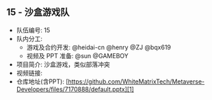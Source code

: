 ## 15 - 沙盒游戏队

- 队伍编号: 15
- 队内分工: 
  - 游戏及合约开发: @heidai-cn @henry @ZJ @bqx619
  - 视频及 PPT 准备: @sun @GAMEBOY
- 项目简介: 沙盒游戏，类似部落冲突
- 视频链接: 
- 仓库地址(含PPT): [https://github.com/WhiteMatrixTech/Metaverse-Developers/files/7170888/default.pptx][1]

[1]:	https://github.com/WhiteMatrixTech/Metaverse-Developers/files/7170888/default.pptx